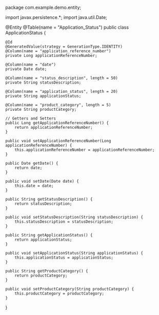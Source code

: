 package com.example.demo.entity;

import javax.persistence.*;
import java.util.Date;

@Entity
@Table(name = "Application_Status")
public class ApplicationStatus {

    @Id
    @GeneratedValue(strategy = GenerationType.IDENTITY)
    @Column(name = "application_reference_number")
    private Long applicationReferenceNumber;

    @Column(name = "date")
    private Date date;

    @Column(name = "status_description", length = 50)
    private String statusDescription;

    @Column(name = "application_status", length = 20)
    private String applicationStatus;

    @Column(name = "product_category", length = 5)
    private String productCategory;

    // Getters and Setters
    public Long getApplicationReferenceNumber() {
        return applicationReferenceNumber;
    }

    public void setApplicationReferenceNumber(Long applicationReferenceNumber) {
        this.applicationReferenceNumber = applicationReferenceNumber;
    }

    public Date getDate() {
        return date;
    }

    public void setDate(Date date) {
        this.date = date;
    }

    public String getStatusDescription() {
        return statusDescription;
    }

    public void setStatusDescription(String statusDescription) {
        this.statusDescription = statusDescription;
    }

    public String getApplicationStatus() {
        return applicationStatus;
    }

    public void setApplicationStatus(String applicationStatus) {
        this.applicationStatus = applicationStatus;
    }

    public String getProductCategory() {
        return productCategory;
    }

    public void setProductCategory(String productCategory) {
        this.productCategory = productCategory;
    }
}
